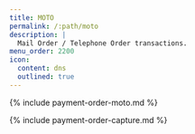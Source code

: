```yaml
---
title: MOTO
permalink: /:path/moto
description: |
  Mail Order / Telephone Order transactions.
menu_order: 2200
icon:
  content: dns
  outlined: true
---
```


{% include payment-order-moto.md %}

{% include payment-order-capture.md %}

